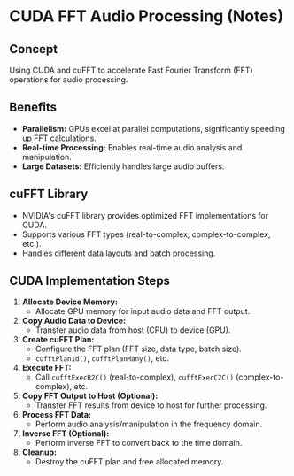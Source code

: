 # CUDA FFT Audio Processing (Notes)

## Concept

Using CUDA and cuFFT to accelerate Fast Fourier Transform (FFT) operations for audio processing.

## Benefits

* **Parallelism:** GPUs excel at parallel computations, significantly speeding up FFT calculations.
* **Real-time Processing:** Enables real-time audio analysis and manipulation.
* **Large Datasets:** Efficiently handles large audio buffers.

## cuFFT Library

* NVIDIA's cuFFT library provides optimized FFT implementations for CUDA.
* Supports various FFT types (real-to-complex, complex-to-complex, etc.).
* Handles different data layouts and batch processing.

## CUDA Implementation Steps

1.  **Allocate Device Memory:**
    * Allocate GPU memory for input audio data and FFT output.
2.  **Copy Audio Data to Device:**
    * Transfer audio data from host (CPU) to device (GPU).
3.  **Create cuFFT Plan:**
    * Configure the FFT plan (FFT size, data type, batch size).
    * `cufftPlan1d()`, `cufftPlanMany()`, etc.
4.  **Execute FFT:**
    * Call `cufftExecR2C()` (real-to-complex), `cufftExecC2C()` (complex-to-complex), etc.
5.  **Copy FFT Output to Host (Optional):**
    * Transfer FFT results from device to host for further processing.
6.  **Process FFT Data:**
    * Perform audio analysis/manipulation in the frequency domain.
7.  **Inverse FFT (Optional):**
    * Perform inverse FFT to convert back to the time domain.
8.  **Cleanup:**
    * Destroy the cuFFT plan and free allocated memory.
